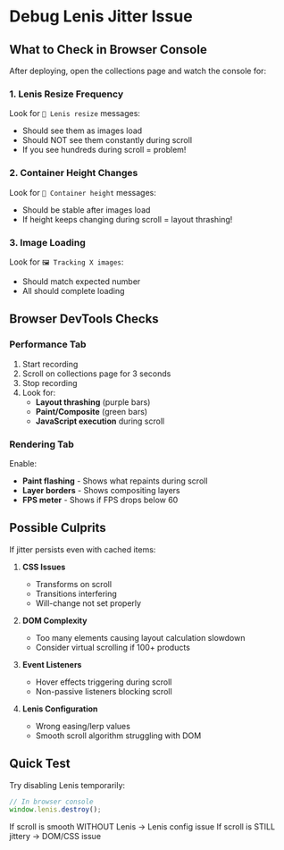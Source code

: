 # Debug Lenis Jitter Issue

## What to Check in Browser Console

After deploying, open the collections page and watch the console for:

### 1. **Lenis Resize Frequency**
Look for `📐 Lenis resize` messages:
- Should see them as images load
- Should NOT see them constantly during scroll
- If you see hundreds during scroll = problem!

### 2. **Container Height Changes**
Look for `📏 Container height` messages:
- Should be stable after images load
- If height keeps changing during scroll = layout thrashing!

### 3. **Image Loading**
Look for `🖼️ Tracking X images`:
- Should match expected number
- All should complete loading

## Browser DevTools Checks

### Performance Tab
1. Start recording
2. Scroll on collections page for 3 seconds
3. Stop recording
4. Look for:
   - **Layout thrashing** (purple bars)
   - **Paint/Composite** (green bars)
   - **JavaScript execution** during scroll

### Rendering Tab
Enable:
- **Paint flashing** - Shows what repaints during scroll
- **Layer borders** - Shows compositing layers
- **FPS meter** - Shows if FPS drops below 60

## Possible Culprits

If jitter persists even with cached items:

1. **CSS Issues**
   - Transforms on scroll
   - Transitions interfering
   - Will-change not set properly

2. **DOM Complexity**
   - Too many elements causing layout calculation slowdown
   - Consider virtual scrolling if 100+ products

3. **Event Listeners**
   - Hover effects triggering during scroll
   - Non-passive listeners blocking scroll

4. **Lenis Configuration**
   - Wrong easing/lerp values
   - Smooth scroll algorithm struggling with DOM

## Quick Test

Try disabling Lenis temporarily:
```javascript
// In browser console
window.lenis.destroy();
```

If scroll is smooth WITHOUT Lenis → Lenis config issue
If scroll is STILL jittery → DOM/CSS issue

